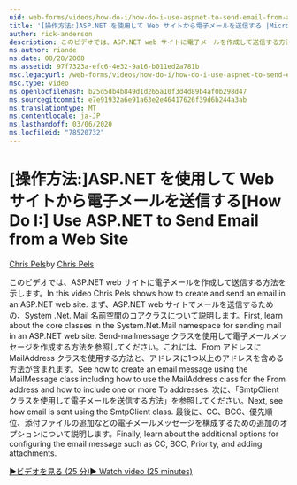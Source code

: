 ```yaml
---
uid: web-forms/videos/how-do-i/how-do-i-use-aspnet-to-send-email-from-a-web-site
title: '[操作方法:]ASP.NET を使用して Web サイトから電子メールを送信する |Microsoft Docs'
author: rick-anderson
description: このビデオでは、ASP.NET web サイトに電子メールを作成して送信する方法を示します。 まず、System .Net. Mail 名前空間 f... のコアクラスについて説明します。
ms.author: riande
ms.date: 08/28/2008
ms.assetid: 97f7323a-efc6-4e32-9a16-b011ed2a781b
msc.legacyurl: /web-forms/videos/how-do-i/how-do-i-use-aspnet-to-send-email-from-a-web-site
msc.type: video
ms.openlocfilehash: b25d5db4b849d1d265a10f3d4d89b4af0b298d47
ms.sourcegitcommit: e7e91932a6e91a63e2e46417626f39d6b244a3ab
ms.translationtype: MT
ms.contentlocale: ja-JP
ms.lasthandoff: 03/06/2020
ms.locfileid: "78520732"
---
```

# <a name="how-do-i-use-aspnet-to-send-email-from-a-web-site"></a><span data-ttu-id="07793-104">[操作方法:]ASP.NET を使用して Web サイトから電子メールを送信する</span><span class="sxs-lookup"><span data-stu-id="07793-104">[How Do I:] Use ASP.NET to Send Email from a Web Site</span></span>

<span data-ttu-id="07793-105">[Chris Pels](https://twitter.com/chrispels)</span><span class="sxs-lookup"><span data-stu-id="07793-105">by [Chris Pels](https://twitter.com/chrispels)</span></span>

<span data-ttu-id="07793-106">このビデオでは、ASP.NET web サイトに電子メールを作成して送信する方法を示します。</span><span class="sxs-lookup"><span data-stu-id="07793-106">In this video Chris Pels shows how to create and send an email in an ASP.NET web site.</span></span> <span data-ttu-id="07793-107">まず、ASP.NET web サイトでメールを送信するための、System .Net. Mail 名前空間のコアクラスについて説明します。</span><span class="sxs-lookup"><span data-stu-id="07793-107">First, learn about the core classes in the System.Net.Mail namespace for sending mail in an ASP.NET web site.</span></span> <span data-ttu-id="07793-108">Send-mailmessage クラスを使用して電子メールメッセージを作成する方法を参照してください。これには、From アドレスに MailAddress クラスを使用する方法と、アドレスに1つ以上のアドレスを含める方法が含まれます。</span><span class="sxs-lookup"><span data-stu-id="07793-108">See how to create an email message using the MailMessage class including how to use the MailAddress class for the From address and how to include one or more To addresses.</span></span> <span data-ttu-id="07793-109">次に、「SmtpClient クラスを使用して電子メールを送信する方法」を参照してください。</span><span class="sxs-lookup"><span data-stu-id="07793-109">Next, see how email is sent using the SmtpClient class.</span></span> <span data-ttu-id="07793-110">最後に、CC、BCC、優先順位、添付ファイルの追加などの電子メールメッセージを構成するための追加のオプションについて説明します。</span><span class="sxs-lookup"><span data-stu-id="07793-110">Finally, learn about the additional options for configuring the email message such as CC, BCC, Priority, and adding attachments.</span></span>

[<span data-ttu-id="07793-111">&#9654;ビデオを見る (25 分)</span><span class="sxs-lookup"><span data-stu-id="07793-111">&#9654; Watch video (25 minutes)</span></span>](https://channel9.msdn.com/Blogs/ASP-NET-Site-Videos/how-do-i-use-aspnet-to-send-email-from-a-web-site)
